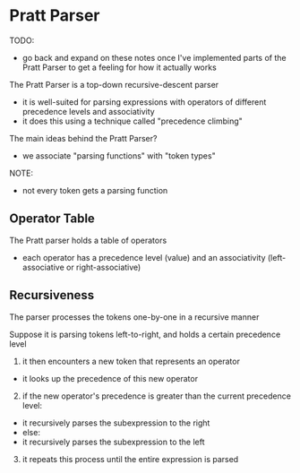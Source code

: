 # Pratt Parser

TODO:
- go back and expand on these notes once I've implemented parts of the Pratt Parser to get a feeling for
  how it actually works






The Pratt Parser is a top-down recursive-descent parser
- it is well-suited for parsing expressions with operators of different precedence levels and associativity
- it does this using a technique called "precedence climbing"

The main ideas behind the Pratt Parser?
- we associate "parsing functions" with "token types"

NOTE:
- not every token gets a parsing function


## Operator Table
The Pratt parser holds a table of operators
- each operator has a precedence level (value) and an associativity (left-associative or right-associative)


## Recursiveness
The parser processes the tokens one-by-one in a recursive manner

Suppose it is parsing tokens left-to-right, and holds a certain precedence level
1. it then encounters a new token that represents an operator
 - it looks up the precedence of this new operator
2. if the new operator's precedence is greater than the current precedence level:
  - it recursively parses the subexpression to the right
 - else:
  - it recursively parses the subexpression to the left
3. it repeats this process until the entire expression is parsed


